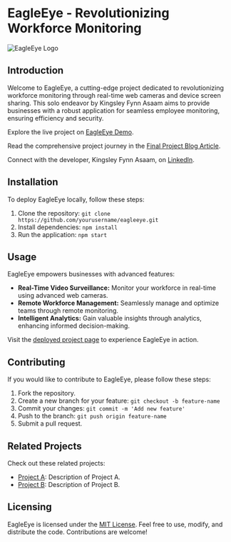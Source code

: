 # EagleEye - Revolutionizing Workforce Monitoring

![EagleEye Logo](eagleeye_logo.png)

## Introduction

Welcome to EagleEye, a cutting-edge project dedicated to revolutionizing workforce monitoring through real-time web cameras and device screen sharing. This solo endeavor by Kingsley Fynn Asaam aims to provide businesses with a robust application for seamless employee monitoring, ensuring efficiency and security.

Explore the live project on [EagleEye Demo](https://eagleeye-demo.com).

Read the comprehensive project journey in the [Final Project Blog Article](link-to-your-blog-article).

Connect with the developer, Kingsley Fynn Asaam, on [LinkedIn](https://www.linkedin.com/in/kingsleyfynnsaam/).

## Installation

To deploy EagleEye locally, follow these steps:

1. Clone the repository: `git clone https://github.com/yourusername/eagleeye.git`
2. Install dependencies: `npm install`
3. Run the application: `npm start`

## Usage

EagleEye empowers businesses with advanced features:

- **Real-Time Video Surveillance:** Monitor your workforce in real-time using advanced web cameras.
- **Remote Workforce Management:** Seamlessly manage and optimize teams through remote monitoring.
- **Intelligent Analytics:** Gain valuable insights through analytics, enhancing informed decision-making.

Visit the [deployed project page](https://eagleeye-demo.com) to experience EagleEye in action.

## Contributing

If you would like to contribute to EagleEye, please follow these steps:

1. Fork the repository.
2. Create a new branch for your feature: `git checkout -b feature-name`
3. Commit your changes: `git commit -m 'Add new feature'`
4. Push to the branch: `git push origin feature-name`
5. Submit a pull request.

## Related Projects

Check out these related projects:

- [Project A](link-to-project-a): Description of Project A.
- [Project B](link-to-project-b): Description of Project B.

## Licensing

EagleEye is licensed under the [MIT License](LICENSE). Feel free to use, modify, and distribute the code. Contributions are welcome!

